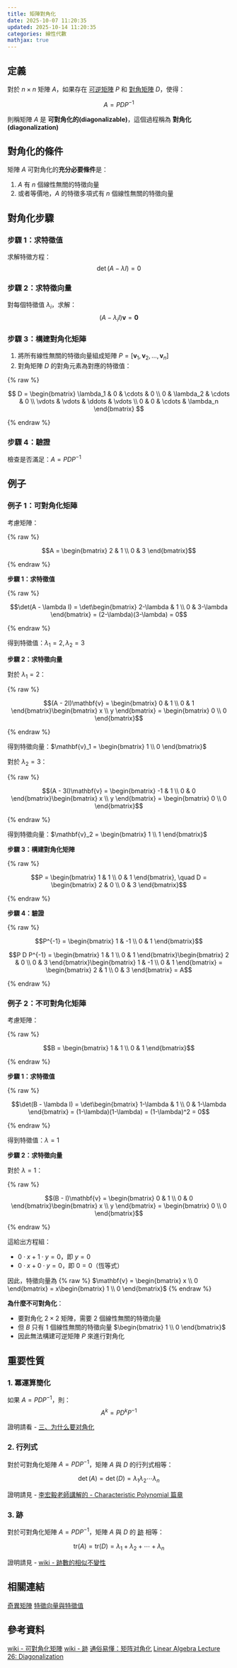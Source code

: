 ```yaml
---
title: 矩陣對角化
date: 2025-10-07 11:20:35
updated: 2025-10-14 11:20:35
categories: 線性代數
mathjax: true
---
```


## 定義

對於 $n \times n$ 矩陣 $A$，如果存在 [可逆矩陣](https://zh.wikipedia.org/zh-tw/%E9%9D%9E%E5%A5%87%E5%BC%82%E6%96%B9%E9%98%B5) $P$ 和 [對角矩陣](https://zh.wikipedia.org/zh-tw/%E5%B0%8D%E8%A7%92%E7%9F%A9%E9%99%A3) $D$，使得：

$$A = P D P^{-1}$$

則稱矩陣 $A$ 是 **可對角化的(diagonalizable)**，這個過程稱為 **對角化(diagonalization)**

<!-- more -->

## 對角化的條件

矩陣 $A$ 可對角化的**充分必要條件**是：

1. $A$ 有 $n$ 個線性無關的特徵向量
2. 或者等價地，$A$ 的特徵多項式有 $n$ 個線性無關的特徵向量

## 對角化步驟

### 步驟 1：求特徵值

求解特徵方程：
$$\det(A - \lambda I) = 0$$

### 步驟 2：求特徵向量

對每個特徵值 $\lambda_i$，求解：
$$(A - \lambda_i I)\mathbf{v} = \mathbf{0}$$

### 步驟 3：構建對角化矩陣

1. 將所有線性無關的特徵向量組成矩陣 $P = [\mathbf{v}_1, \mathbf{v}_2, \ldots, \mathbf{v}_n]$
2. 對角矩陣 $D$ 的對角元素為對應的特徵值：

{% raw %}

$$
D = \begin{bmatrix}
\lambda_1 & 0 & \cdots & 0 \\
0 & \lambda_2 & \cdots & 0 \\
\vdots & \vdots & \ddots & \vdots \\
0 & 0 & \cdots & \lambda_n
\end{bmatrix}
$$

{% endraw %}

### 步驟 4：驗證

檢查是否滿足：$A = P D P^{-1}$

## 例子

### 例子 1：可對角化矩陣

考慮矩陣：

{% raw %}

$$A = \begin{bmatrix} 2 & 1 \\ 0 & 3 \end{bmatrix}$$

{% endraw %}

**步驟 1：求特徵值**

{% raw %}

$$\det(A - \lambda I) = \det\begin{bmatrix} 2-\lambda & 1 \\ 0 & 3-\lambda \end{bmatrix} = (2-\lambda)(3-\lambda) = 0$$

{% endraw %}

得到特徵值：$\lambda_1 = 2, \lambda_2 = 3$

**步驟 2：求特徵向量**

對於 $\lambda_1 = 2$：

{% raw %}

$$(A - 2I)\mathbf{v} = \begin{bmatrix} 0 & 1 \\ 0 & 1 \end{bmatrix}\begin{bmatrix} x \\ y \end{bmatrix} = \begin{bmatrix} 0 \\ 0 \end{bmatrix}$$

{% endraw %}

得到特徵向量：$\mathbf{v}_1 = \begin{bmatrix} 1 \\ 0 \end{bmatrix}$

對於 $\lambda_2 = 3$：

{% raw %}

$$(A - 3I)\mathbf{v} = \begin{bmatrix} -1 & 1 \\ 0 & 0 \end{bmatrix}\begin{bmatrix} x \\ y \end{bmatrix} = \begin{bmatrix} 0 \\ 0 \end{bmatrix}$$

{% endraw %}

得到特徵向量：$\mathbf{v}_2 = \begin{bmatrix} 1 \\ 1 \end{bmatrix}$

**步驟 3：構建對角化矩陣**

{% raw %}

$$P = \begin{bmatrix} 1 & 1 \\ 0 & 1 \end{bmatrix}, \quad D = \begin{bmatrix} 2 & 0 \\ 0 & 3 \end{bmatrix}$$

{% endraw %}

**步驟 4：驗證**

{% raw %}

$$P^{-1} = \begin{bmatrix} 1 & -1 \\ 0 & 1 \end{bmatrix}$$

$$P D P^{-1} = \begin{bmatrix} 1 & 1 \\ 0 & 1 \end{bmatrix}\begin{bmatrix} 2 & 0 \\ 0 & 3 \end{bmatrix}\begin{bmatrix} 1 & -1 \\ 0 & 1 \end{bmatrix} = \begin{bmatrix} 2 & 1 \\ 0 & 3 \end{bmatrix} = A$$

{% endraw %}

### 例子 2：不可對角化矩陣

考慮矩陣：

{% raw %}

$$B = \begin{bmatrix} 1 & 1 \\ 0 & 1 \end{bmatrix}$$

{% endraw %}

**步驟 1：求特徵值**

{% raw %}

$$\det(B - \lambda I) = \det\begin{bmatrix} 1-\lambda & 1 \\ 0 & 1-\lambda \end{bmatrix} = (1-\lambda)(1-\lambda) = (1-\lambda)^2 = 0$$

{% endraw %}

得到特徵值：$\lambda = 1$

**步驟 2：求特徵向量**

對於 $\lambda = 1$：

{% raw %}

$$(B - I)\mathbf{v} = \begin{bmatrix} 0 & 1 \\ 0 & 0 \end{bmatrix}\begin{bmatrix} x \\ y \end{bmatrix} = \begin{bmatrix} 0 \\ 0 \end{bmatrix}$$

{% endraw %}

這給出方程組：

- $0 \cdot x + 1 \cdot y = 0$，即 $y = 0$
- $0 \cdot x + 0 \cdot y = 0$，即 $0 = 0$（恆等式）

因此，特徵向量為 {% raw %} $\mathbf{v} = \begin{bmatrix} x \\ 0 \end{bmatrix} = x\begin{bmatrix} 1 \\ 0 \end{bmatrix}$ {% endraw %}

**為什麼不可對角化**：

- 要對角化 $2 \times 2$ 矩陣，需要 2 個線性無關的特徵向量
- 但 $B$ 只有 1 個線性無關的特徵向量 $\begin{bmatrix} 1 \\ 0 \end{bmatrix}$
- 因此無法構建可逆矩陣 $P$ 來進行對角化

## 重要性質

### 1. 冪運算簡化

如果 $A = P D P^{-1}$，則：
$$A^k = P D^k P^{-1}$$

證明請看 - [三、为什么要对角化](https://zhuanlan.zhihu.com/p/684220530)

### 2. 行列式

對於可對角化矩陣 $A = P D P^{-1}$，矩陣 $A$ 與 $D$ 的行列式相等：

$$\det(A) = \det(D) = \lambda_1 \lambda_2 \cdots \lambda_n$$

證明請見 - [李宏毅老師講解的 - Characteristic Polynomial 篇章](https://youtu.be/1RyHRIP8QGg?si=ATUCEF5VNTAAg8ML&t=3473)

### 3. 跡

對於可對角化矩陣 $A = P D P^{-1}$，矩陣 $A$ 與 $D$ 的 [跡](https://zh.wikipedia.org/zh-tw/%E8%B7%A1) 相等：

$$\text{tr}(A) = \text{tr}(D) = \lambda_1 + \lambda_2 + \cdots + \lambda_n$$

證明請見 - [wiki - 跡數的相似不變性](https://zh.wikipedia.org/zh-tw/%E8%B7%A1#%E8%BF%B9%E6%95%B0%E7%9A%84%E7%9B%B8%E4%BC%BC%E4%B8%8D%E5%8F%98%E6%80%A7)

## 相關連結

[奇異矩陣](/2025/09/20/奇異矩陣-singular-matrix/)
[特徵向量與特徵值](/2025/09/20/特徵向量與特徵值/)

## 參考資料

[wiki - 可對角化矩陣](https://zh.wikipedia.org/zh-tw/%E5%B0%8D%E8%A7%92%E5%8C%96)
[wiki - 跡](https://zh.wikipedia.org/zh-tw/%E8%B7%A1)
[通俗易懂：矩阵对角化](https://zhuanlan.zhihu.com/p/684220530)
[Linear Algebra Lecture 26: Diagonalization](https://www.youtube.com/watch?v=TsB5_BiMFoo&list=PLJV_el3uVTsNmr39gwbyV-0KjULUsN7fW&index=27)
